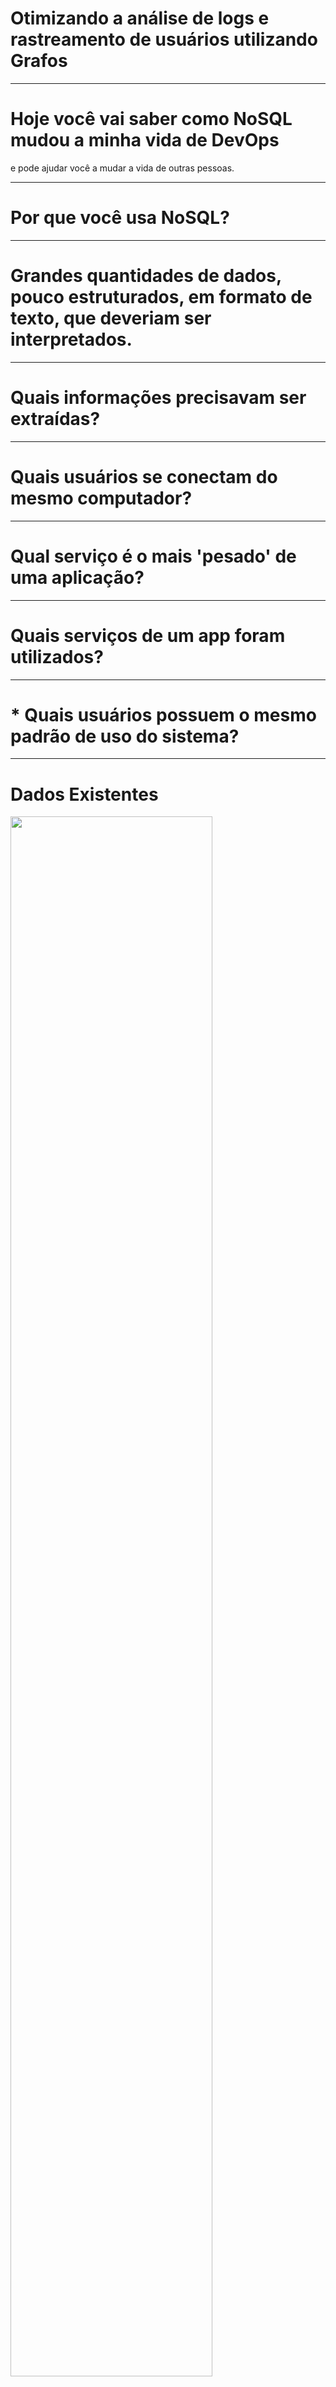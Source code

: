 # Otimizando a análise de logs e rastreamento de usuários utilizando Grafos


----

<!-- .slide: data-background="palestras/2018/tdcsp-2018/img/graph.jpg"
 -->

 <!-- .slide:
data-state="dimbg"
  -->


# Hoje você vai saber como NoSQL mudou a minha vida de DevOps

e pode ajudar você a mudar a vida de outras pessoas.

----

# Por que você usa NoSQL?



----

<!-- .slide: data-background="palestras/2018/tdcsp-2018/img/graph-big-data.png"
 -->

 <!-- .slide:
data-state="dimbg"
  -->

# Grandes quantidades de dados, pouco estruturados, em formato de texto, que deveriam ser interpretados.

----

# Quais informações precisavam ser extraídas?

----

<!-- .slide: data-background="#E47C06" -->

# Quais usuários se conectam do mesmo computador?

----

<!-- .slide: data-background="#DE0333" -->

# Qual serviço é o mais 'pesado' de uma aplicação?

----


<!-- .slide: data-background="#005398" -->

# Quais serviços de um app foram utilizados?

----


<!-- .slide: data-background="#009949" -->
# * Quais usuários possuem o mesmo padrão de uso do sistema?

----

# Dados Existentes

<img src="palestras/2018/tdcsp-2018/img/neo4j-dados-selecionados.png" width = "80%">


----

# Como modelar estes dados?

----

#SQL ?

<img src="palestras/2018/tdcsp-2018/img/neo4j-dados-sql.png" width = "80%">

----

<!-- .slide: data-background="#009949" -->

# Muitas linhas (200 ~ 300 Mb de texto por dia)

----

<!-- .slide: data-background="#009949" -->

# Rápido load and delete

----

<!-- .slide: data-background="#DE0333" -->

# Uma linha se relaciona com outra por diversos parâmetros


----


# Depois de alguns experimentos, escolhemos os Grafos implementados no Neo4J

----


# O que são grafos?



<!-- .slide: data-background="palestras/2018/tdcsp-2018/img/graph-sample.png"
 -->

 <!-- .slide:
data-state="dimbg"
  -->


----

<!-- .slide: data-background="palestras/2018/tdcsp-2018/img/caixeiro-viajante.jpg"
 -->

 <!-- .slide:
data-state="dimbg"
  -->

# Quais problemas podem ser resolvidos utilizando grafos?


----

# Teoria dos Grafos


<!-- .slide: data-background="palestras/2018/tdcsp-2018/img/graph-teory.jpg"
 -->

 <!-- .slide:
data-state="dimbg"
  -->


----


# E se guardarmos informações nos vérticies e nas arestas?

----

<img src="palestras/2018/tdcsp-2018/img/neo4j-dados-propriedades.png" width = "80%">

----

# Relacionamentos


----

<img src="palestras/2018/tdcsp-2018/img/neo4j-dados-relacionamento.png" width = "80%">

----


<img src="palestras/2018/tdcsp-2018/img/neo4j-logo.png" width = "80%">



----

# Ciclo básico de um Banco de Dados

* Criar Modelo
* Carregar Dados
* Buscar Dados


----

<img src="palestras/2018/tdcsp-2018/img/neo4j-dados-estrutura.png" width = "50%">


----

# Carregar Dados


----

# CARREGAR CSV

<img src="palestras/2018/tdcsp-2018/img/csv-sample.png" width = "60%">

----

<img src="palestras/2018/tdcsp-2018/img/load-csv.sample.png" width = "60%">


```

LOAD CSV WITH HEADERS FROM "https://neo4j.com/docs/developer-manual/3.4/csv/import/persons.csv" AS csvLine
CREATE (p:Person { id: toInteger(csvLine.id), name: csvLine.name })

```

[Import Tutorial](https://neo4j.com/docs/operations-manual/current/tutorial/import-tool/) / [Import CSV Cypher](https://neo4j.com/docs/developer-manual/current/get-started/cypher/importing-csv-files-with-cypher/)


----

# Protocolo Bolt

https://boltprotocol.org/

----

# Buscar Dados

----

# Linguagem Cypher

----

# Buscar

```

MATCH (actor:Person)-[:ACTED_IN]->(movie:Movie)

WHERE movie.title STARTS WITH "T"

RETURN movie.title AS title, actor.name AS cast

ORDER BY title ASC LIMIT 10;

```
[Fonte:Neo4j](https://neo4j.com/developer/cypher/)

----

# Inserir

```
CREATE (
         n:Person {
           name: 'Andres',
           title: 'Developer' }
      )
```

----

#Inserir Logs

```

MERGE (ip:IP {ip:'9.93.37.31'})
MERGE (url:URL {url:'/proin/wisi'})
MERGE (usuario:Usuario {idUsuario : '942'})
MERGE (data: Data { data : '23/6/2018' })
MERGE (hora: Hora { hora: '19:9:35' } )
MERGE (aplicacao: Aplicacao { idAplicacao : '2849' } )

MATCH (ip:IP) ,
      (url:URL),
      (usuario:Usuario),
      (data: Data),  
      (hora: Hora),
      (aplicacao: Aplicacao)  
WHERE ip.ip   = '9.93.37.31'    AND
      url.url = '/proin/wisi'   AND    
      usuario.idUsuario = '942' AND    
      data.data  = '23/6/2018'  AND
      hora.hora  = '19:9:35'    AND
      aplicacao.idAplicacao  = '2849'  
CREATE (req : Requisicao { tempo : '36'} )  
CREATE ( param :
         Parametro {  parm0:'val-0' ,
                      parm1:'val-1' ,
                      parm2:'val-2'  } )   
CREATE (param)       - [:resp_request]      -> (req)  
CREATE (ip)          - [:ip_request]        -> (req)
CREATE (url)         - [:url_request]       -> (req)  
CREATE (usuario)     - [:usuario_request]   -> (req)  
CREATE (data)        - [:data_request]      -> (req)  
CREATE (hora)        - [:hora_request]      -> (req)  
CREATE (aplicacao)   - [:aplicacao_request] -> (req)

```

----

# Questões

----



# Qual serviço é o mais 'pesado' de uma aplicação?

```

MATCH
  (url:URL) -[:url_request] ->
  (call:Requisicao) <- [:aplicacao_request] - (apl:Aplicacao)
WHERE apl.idAplicacao = 'x'
RETURN max(call.tempo)

```

----

# Quais serviços de uma aplicação foram utilizados?


```

MATCH
     (url:URL) -[:url_request] -> (call:Requisicao)
     <- [:aplicacao_request] - (apl:Aplicacao)
WHERE apl.idAplicacao = 'x'
RETURN url, apl

```



----

## Quais são os parâmetros passados para um serviço?

```

# Todos os serviços

MATCH (url:URL) -[:url_request] -> (call:Requisicao) <- [:resp_request] - (par:Parametro)
RETURN url,par

# Um serviço específico

MATCH (url:URL) -[:url_request] -> (call:Requisicao) <- [:resp_request] - (par:Parametro)
WHERE url.url = '/fugit/quisque'
RETURN url,par

```


----

## Dois usuários que utilizaram um serviço específico de um app

```

MATCH  
   (n1:Requisicao)   <- [:resp_request] - (app : Aplicacao) ,
   (n2 : Requisicao) <- [:resp_request] - (app) ,
   (n1) <- [:usuario_request]- (usuario1: Usuario) ,
   (n2) <- [:usuario_request]- (usuario2: Usuario)
WHERE app.idAplicacao = 'x'
RETURN n1 , n2

```

----

<!-- .slide: data-background="#009949" -->
# * Quais usuários possuem o mesmo padrão de uso do sistema?

----

# Lições aprendidas

----

<!-- .slide: data-background="#E47C06" -->

# NoSQL não é apenas desempenho

----

<!-- .slide: data-background="#DE0333" -->

# Utilize os pontos fortes do seu modelo

----

<!-- .slide: data-background="#009949" -->

# Soluções simples resolvem grandes problemas

----


<!-- .slide: data-background="#005398" -->

# Olhe para o lado, você pode ajudar outra pessoa


----

# Quer replicar os cenários apresentados?

----


<img src="palestras/2018/tdcsp-2018/img/qr-git.png" width = "70%">
https://github.com/diego91964/demo-log-neo4j

----


# Quer saber mais sobre NoSQL aplicado a DevOps e Métricas?

https://github.com/diego91964


----

# Diego Silva

diego.silva.facom@gmail.com

----

# Obrigado!
